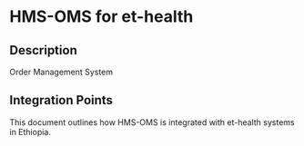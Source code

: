 # HMS-OMS for et-health

## Description

Order Management System

## Integration Points

This document outlines how HMS-OMS is integrated with et-health systems in Ethiopia.
